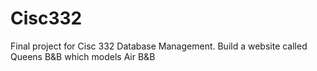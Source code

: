 # Cisc332
Final project for Cisc 332 Database Management. Build a website called Queens B&B which models Air B&B

